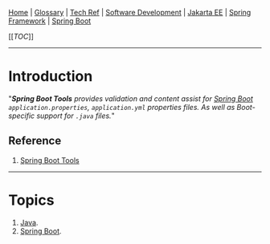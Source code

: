 [Home](/Slalom-LLC/Slalom-Consulting) | [Glossary](/Glossary) | [Tech Ref](/Tech-Ref) | [Software Development](/Tech-Ref/Software-Development) | [Jakarta EE](/Tech-Ref/Software-Development/Java/Java-Platform-Editions/Jakarta-EE-\(Enterprise-Edition\)) | [Spring Framework](/Tech-Ref/Software-Development/Java/Java-Platform-Editions/Jakarta-EE-\(Enterprise-Edition\)/Spring-Framework) | [Spring Boot](/Tech-Ref/Software-Development/Java/Java-Platform-Editions/Jakarta-EE-\(Enterprise-Edition\)/Spring-Framework/Spring-Boot)

[[_TOC_]]

---
# Introduction
"_***Spring Boot Tools*** provides validation and content assist for [Spring Boot](/Tech-Ref/Software-Development/Java/Java-Platform-Editions/Jakarta-EE-\(Enterprise-Edition\)/Spring-Framework/Spring-Boot) `application.properties`, `application.yml` properties files. As well as Boot-specific support for `.java` files._"


## Reference
1. [Spring Boot Tools](https://marketplace.visualstudio.com/items?itemName=Pivotal.vscode-spring-boot)

---
# Topics
1. [Java](/Tech-Ref/Software-Development/Java).
1. [Spring Boot](/Tech-Ref/Software-Development/Java/Java-Platform-Editions/Jakarta-EE-\(Enterprise-Edition\)/Spring-Framework/Spring-Boot).
